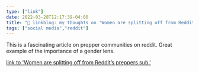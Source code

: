 ```yaml
---
type: ["link"]
date: 2022-03-28T12:17:39-04:00
title: "🔗 linkblog: my thoughts on 'Women are splitting off from Reddit’s preppers sub.'"
tags: ["social media","reddit"]
---
```

This is a fascinating article on prepper communities on reddit. Great example of the importance of a gender lens.
 
[link to 'Women are splitting off from Reddit’s preppers sub.'](https://slate.com/technology/2022/03/reddit-preppers-sub-women-splitting-off-twoxpreppers.html?via=rss)
